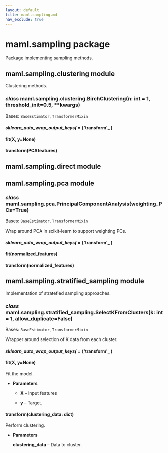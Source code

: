 ```yaml
---
layout: default
title: maml.sampling.md
nav_exclude: true
---
```


# maml.sampling package

Package implementing sampling methods.


## maml.sampling.clustering module

Clustering methods.


### _class_ maml.sampling.clustering.BirchClustering(n: int = 1, threshold_init=0.5, \*\*kwargs)
Bases: `BaseEstimator`, `TransformerMixin`


#### _sklearn_auto_wrap_output_keys(_ = {'transform'_ )

#### fit(X, y=None)

#### transform(PCAfeatures)
## maml.sampling.direct module

## maml.sampling.pca module


### _class_ maml.sampling.pca.PrincipalComponentAnalysis(weighting_PCs=True)
Bases: `BaseEstimator`, `TransformerMixin`

Wrap around PCA in scikit-learn to support weighting PCs.


#### _sklearn_auto_wrap_output_keys(_ = {'transform'_ )

#### fit(normalized_features)

#### transform(normalized_features)
## maml.sampling.stratified_sampling module

Implementation of stratefied sampling approaches.


### _class_ maml.sampling.stratified_sampling.SelectKFromClusters(k: int = 1, allow_duplicate=False)
Bases: `BaseEstimator`, `TransformerMixin`

Wrapper around selection of K data from each cluster.


#### _sklearn_auto_wrap_output_keys(_ = {'transform'_ )

#### fit(X, y=None)
Fit the model.


* **Parameters**


    * **X** – Input features


    * **y** – Target.



#### transform(clustering_data: dict)
Perform clustering.


* **Parameters**

    **clustering_data** – Data to cluster.